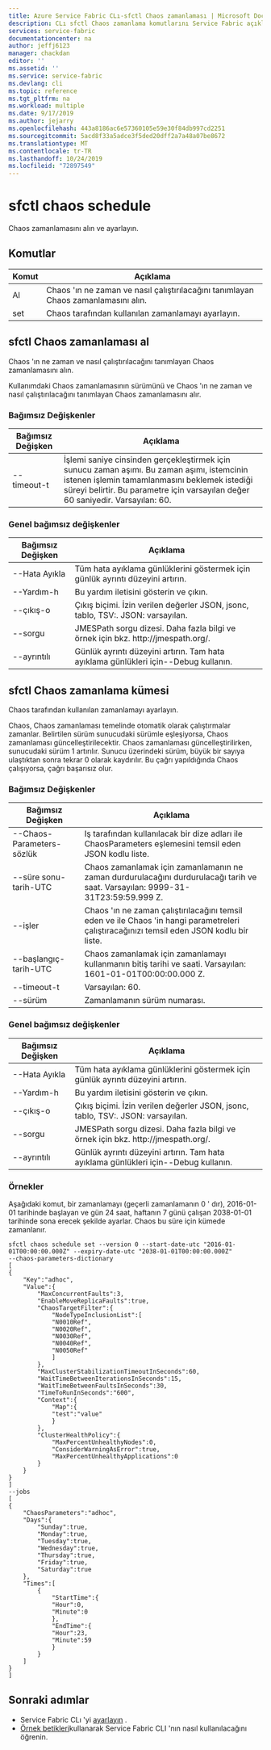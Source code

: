 ```yaml
---
title: Azure Service Fabric CLı-sfctl Chaos zamanlaması | Microsoft Docs
description: CLı sfctl Chaos zamanlama komutlarını Service Fabric açıklar.
services: service-fabric
documentationcenter: na
author: jeffj6123
manager: chackdan
editor: ''
ms.assetid: ''
ms.service: service-fabric
ms.devlang: cli
ms.topic: reference
ms.tgt_pltfrm: na
ms.workload: multiple
ms.date: 9/17/2019
ms.author: jejarry
ms.openlocfilehash: 443a8186ac6e57360105e59e30f84db997cd2251
ms.sourcegitcommit: 5acd8f33a5adce3f5ded20dff2a7a48a07be8672
ms.translationtype: MT
ms.contentlocale: tr-TR
ms.lasthandoff: 10/24/2019
ms.locfileid: "72897549"
---
```

# <a name="sfctl-chaos-schedule"></a>sfctl chaos schedule
Chaos zamanlamasını alın ve ayarlayın.

## <a name="commands"></a>Komutlar

|Komut|Açıklama|
| --- | --- |
| Al | Chaos 'ın ne zaman ve nasıl çalıştırılacağını tanımlayan Chaos zamanlamasını alın. |
| set | Chaos tarafından kullanılan zamanlamayı ayarlayın. |

## <a name="sfctl-chaos-schedule-get"></a>sfctl Chaos zamanlaması al
Chaos 'ın ne zaman ve nasıl çalıştırılacağını tanımlayan Chaos zamanlamasını alın.

Kullanımdaki Chaos zamanlamasının sürümünü ve Chaos 'ın ne zaman ve nasıl çalıştırılacağını tanımlayan Chaos zamanlamasını alır.

### <a name="arguments"></a>Bağımsız Değişkenler

|Bağımsız Değişken|Açıklama|
| --- | --- |
| --timeout-t | İşlemi saniye cinsinden gerçekleştirmek için sunucu zaman aşımı. Bu zaman aşımı, istemcinin istenen işlemin tamamlanmasını beklemek istediği süreyi belirtir. Bu parametre için varsayılan değer 60 saniyedir.  Varsayılan\: 60. |

### <a name="global-arguments"></a>Genel bağımsız değişkenler

|Bağımsız Değişken|Açıklama|
| --- | --- |
| --Hata Ayıkla | Tüm hata ayıklama günlüklerini göstermek için günlük ayrıntı düzeyini artırın. |
| --Yardım-h | Bu yardım iletisini gösterin ve çıkın. |
| --çıkış-o | Çıkış biçimi.  İzin verilen değerler JSON, jsonc, tablo, TSV\:.  JSON\: varsayılan. |
| --sorgu | JMESPath sorgu dizesi. Daha fazla bilgi ve örnek için bkz. http\://jmespath.org/. |
| --ayrıntılı | Günlük ayrıntı düzeyini artırın. Tam hata ayıklama günlükleri için--Debug kullanın. |

## <a name="sfctl-chaos-schedule-set"></a>sfctl Chaos zamanlama kümesi
Chaos tarafından kullanılan zamanlamayı ayarlayın.

Chaos, Chaos zamanlaması temelinde otomatik olarak çalıştırmalar zamanlar. Belirtilen sürüm sunucudaki sürümle eşleşiyorsa, Chaos zamanlaması güncelleştirilecektir. Chaos zamanlaması güncelleştirilirken, sunucudaki sürüm 1 artırılır. Sunucu üzerindeki sürüm, büyük bir sayıya ulaştıktan sonra tekrar 0 olarak kaydırılır. Bu çağrı yapıldığında Chaos çalışıyorsa, çağrı başarısız olur.

### <a name="arguments"></a>Bağımsız Değişkenler

|Bağımsız Değişken|Açıklama|
| --- | --- |
| --Chaos-Parameters-sözlük | Iş tarafından kullanılacak bir dize adları ile ChaosParameters eşlemesini temsil eden JSON kodlu liste. |
| --süre sonu-tarih-UTC | Chaos zamanlamak için zamanlamanın ne zaman durdurulacağını durdurulacağı tarih ve saat.  Varsayılan\: 9999-31-31T23\:59\:59.999 Z. |
| --işler | Chaos 'ın ne zaman çalıştırılacağını temsil eden ve ile Chaos 'in hangi parametreleri çalıştıracağınızı temsil eden JSON kodlu bir liste. |
| --başlangıç-tarih-UTC | Chaos zamanlamak için zamanlamayı kullanmanın bitiş tarihi ve saati.  Varsayılan\: 1601-01-01T00\:00\:00.000 Z. |
| --timeout-t | Varsayılan\: 60. |
| --sürüm | Zamanlamanın sürüm numarası. |

### <a name="global-arguments"></a>Genel bağımsız değişkenler

|Bağımsız Değişken|Açıklama|
| --- | --- |
| --Hata Ayıkla | Tüm hata ayıklama günlüklerini göstermek için günlük ayrıntı düzeyini artırın. |
| --Yardım-h | Bu yardım iletisini gösterin ve çıkın. |
| --çıkış-o | Çıkış biçimi.  İzin verilen değerler JSON, jsonc, tablo, TSV\:.  JSON\: varsayılan. |
| --sorgu | JMESPath sorgu dizesi. Daha fazla bilgi ve örnek için bkz. http\://jmespath.org/. |
| --ayrıntılı | Günlük ayrıntı düzeyini artırın. Tam hata ayıklama günlükleri için--Debug kullanın. |

### <a name="examples"></a>Örnekler

Aşağıdaki komut, bir zamanlamayı (geçerli zamanlamanın 0 ' dır), 2016-01-01 tarihinde başlayan ve gün 24 saat, haftanın 7 günü çalışan 2038-01-01 tarihinde sona erecek şekilde ayarlar. Chaos bu süre için kümede zamanlanır.

    sfctl chaos schedule set --version 0 --start-date-utc "2016-01-01T00:00:00.000Z" --expiry-date-utc "2038-01-01T00:00:00.000Z"
    --chaos-parameters-dictionary
    [
    {
        "Key":"adhoc",
        "Value":{
            "MaxConcurrentFaults":3,
            "EnableMoveReplicaFaults":true,
            "ChaosTargetFilter":{
                "NodeTypeInclusionList":[
                "N0010Ref",
                "N0020Ref",
                "N0030Ref",
                "N0040Ref",
                "N0050Ref"
                ]
            },
            "MaxClusterStabilizationTimeoutInSeconds":60,
            "WaitTimeBetweenIterationsInSeconds":15,
            "WaitTimeBetweenFaultsInSeconds":30,
            "TimeToRunInSeconds":"600",
            "Context":{
                "Map":{
                "test":"value"
                }
            },
            "ClusterHealthPolicy":{
                "MaxPercentUnhealthyNodes":0,
                "ConsiderWarningAsError":true,
                "MaxPercentUnhealthyApplications":0
            }
        }
    }
    ]
    --jobs
    [
    {
        "ChaosParameters":"adhoc",
        "Days":{
            "Sunday":true,
            "Monday":true,
            "Tuesday":true,
            "Wednesday":true,
            "Thursday":true,
            "Friday":true,
            "Saturday":true
        },
        "Times":[
            {
                "StartTime":{
                "Hour":0,
                "Minute":0
                },
                "EndTime":{
                "Hour":23,
                "Minute":59
                }
            }
        ]
    }
    ]


## <a name="next-steps"></a>Sonraki adımlar
- Service Fabric CLı 'yi [ayarlayın](service-fabric-cli.md) .
- [Örnek betikleri](/azure/service-fabric/scripts/sfctl-upgrade-application)kullanarak Service Fabric CLI 'nın nasıl kullanılacağını öğrenin.
